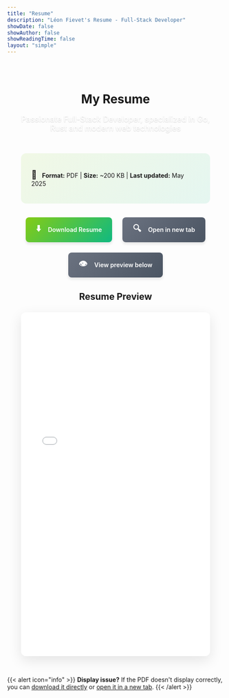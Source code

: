 ```yaml
---
title: "Resume"
description: "Léon Fievet's Resume - Full-Stack Developer"
showDate: false
showAuthor: false
showReadingTime: false
layout: "simple"
---
```


<style>
.cv-container {
  max-width: 1200px;
  margin: 0 auto;
  padding: 2rem;
}

.cv-header {
  text-align: center;
  margin-bottom: 3rem;
}

.cv-actions {
  display: flex;
  gap: 1.5rem;
  justify-content: center;
  margin-bottom: 2rem;
  flex-wrap: wrap;
}

.cv-button {
  display: inline-flex;
  align-items: center;
  gap: 0.5rem;
  padding: 0.75rem 1.5rem;
  background: linear-gradient(135deg, #84cc16 0%, #10b981 100%);
  color: white;
  text-decoration: none;
  border-radius: 8px;
  font-weight: 600;
  transition: all 0.3s ease;
  box-shadow: 0 4px 6px rgba(0, 0, 0, 0.1);
}

.cv-button:hover {
  transform: translateY(-2px);
  box-shadow: 0 8px 12px rgba(0, 0, 0, 0.15);
}

.cv-button-secondary {
  background: linear-gradient(135deg, #6b7280 0%, #4b5563 100%);
}

.cv-preview {
  width: 100%;
  height: 800px;
  border: none;
  border-radius: 12px;
  box-shadow: 0 10px 30px rgba(0, 0, 0, 0.1);
  background: white;
}

.cv-info {
  background: linear-gradient(135deg, rgba(132, 204, 22, 0.1) 0%, rgba(16, 185, 129, 0.1) 100%);
  border-radius: 12px;
  padding: 1.5rem;
  margin-bottom: 2rem;
}

.cv-icon {
  font-size: 1.25rem;
  margin-right: 0.5rem;
}

@media (max-width: 768px) {
  .cv-preview {
    height: 600px;
  }
  
  .cv-actions {
    flex-direction: column;
    align-items: center;
  }
  
  .cv-button {
    width: 100%;
    max-width: 300px;
    justify-content: center;
  }
}
</style>

<div class="cv-container">
  <div class="cv-header">
    <h1>My Resume</h1>
    <p style="font-size: 1.125rem; color: #ffffff; font-weight: 500; text-shadow: 0 1px 2px rgba(0,0,0,0.2);">
      Passionate Full-Stack Developer, specialized in Go, Rust and modern web technologies
    </p>
  </div>

  <div class="cv-info">
    <p>
      <span class="cv-icon">📄</span>
      <strong>Format:</strong> PDF | <strong>Size:</strong> ~200 KB | <strong>Last updated:</strong> May 2025
    </p>
  </div>

  <div class="cv-actions">
    <a href="/cv/leon-fievet-cv.pdf" class="cv-button" download>
      <span class="cv-icon">⬇️</span>
      Download Resume
    </a>
    <a href="/cv/leon-fievet-cv.pdf" class="cv-button cv-button-secondary" target="_blank">
      <span class="cv-icon">🔍</span>
      Open in new tab
    </a>
    <a href="#preview" class="cv-button cv-button-secondary">
      <span class="cv-icon">👁️</span>
      View preview below
    </a>
  </div>

  <div id="preview">
    <h2 style="text-align: center; margin-bottom: 1.5rem;">Resume Preview</h2>
    <iframe 
      src="/cv/leon-fievet-cv.pdf" 
      class="cv-preview"
      title="Léon Fievet's Resume">
    </iframe>
  </div>
</div>

{{< alert icon="info" >}}
**Display issue?** If the PDF doesn't display correctly, you can [download it directly](/cv/leon-fievet-cv.pdf) or [open it in a new tab](/cv/leon-fievet-cv.pdf).
{{< /alert >}}